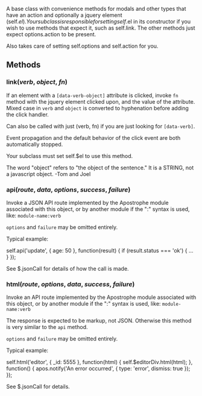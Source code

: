 A base class with convenience methods for modals and other types that
have an action and optionally a jquery element (self.$el). Your
subclass is responsible for setting self.$el in its constructor if
you wish to use methods that expect it, such as self.link. The
other methods just expect options.action to be present.

Also takes care of setting self.options and self.action for you.


## Methods
### link(*verb*, *object*, *fn*)
If an element with a `[data-verb-object]`
attribute is clicked, invoke `fn` method
with the jquery element clicked upon, and the
value of the attribute.  Mixed case
in `verb` and `object` is converted to
hyphenation before adding the click handler.

Can also be called with just (verb, fn)
if you are just looking for `[data-verb]`.

Event propagation and the default behavior of
the click event are both automatically stopped.

Your subclass must set self.$el to use this method.

The word "object" refers to "the object of the sentence."
It is a STRING, not a javascript object. -Tom and Joel
### api(*route*, *data*, *options*, *success*, *failure*)
Invoke a JSON API route implemented by the Apostrophe module
associated with this object, or by another module if the
":" syntax is used, like: `module-name:verb`

`options` and `failure` may be omitted entirely.

Typical example:

self.api('update', { age: 50 }, function(result) {
  if (result.status === 'ok') { ... }
});

See $.jsonCall for details of how the call is made.
### html(*route*, *options*, *data*, *success*, *failure*)
Invoke an API route implemented by the Apostrophe module
associated with this object, or by another module if the
":" syntax is used, like: `module-name:verb`

The response is expected to be markup, not JSON. Otherwise
this method is very similar to the `api` method.

`options` and `failure` may be omitted entirely.

Typical example:

self.html('editor', { _id: 5555 }, function(html) {
  self.$editorDiv.html(html);
}, function() {
  apos.notify('An error occurred', { type: 'error', dismiss: true });
});

See $.jsonCall for details.
